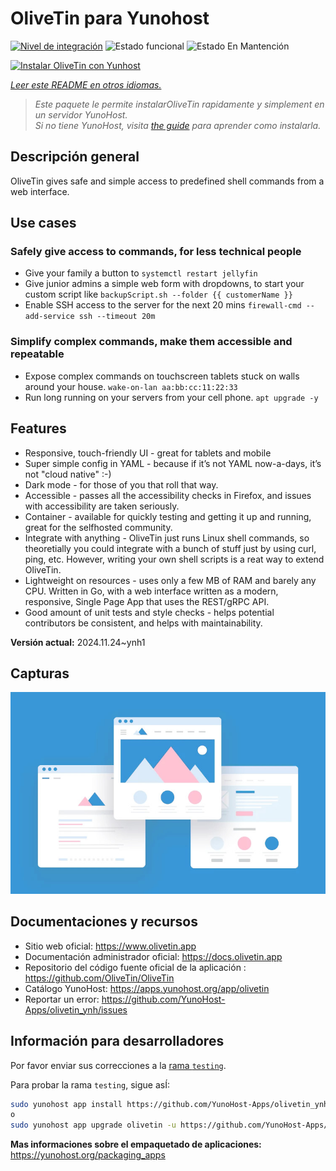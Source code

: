<!--
Este archivo README esta generado automaticamente<https://github.com/YunoHost/apps/tree/master/tools/readme_generator>
No se debe editar a mano.
-->

# OliveTin para Yunohost

[![Nivel de integración](https://apps.yunohost.org/badge/integration/olivetin)](https://ci-apps.yunohost.org/ci/apps/olivetin/)
![Estado funcional](https://apps.yunohost.org/badge/state/olivetin)
![Estado En Mantención](https://apps.yunohost.org/badge/maintained/olivetin)

[![Instalar OliveTin con Yunhost](https://install-app.yunohost.org/install-with-yunohost.svg)](https://install-app.yunohost.org/?app=olivetin)

*[Leer este README en otros idiomas.](./ALL_README.md)*

> *Este paquete le permite instalarOliveTin rapidamente y simplement en un servidor YunoHost.*  
> *Si no tiene YunoHost, visita [the guide](https://yunohost.org/install) para aprender como instalarla.*

## Descripción general

OliveTin gives safe and simple access to predefined shell commands from a web interface.

## Use cases
###  Safely give access to commands, for less technical people

- Give your family a button to `systemctl restart jellyfin`
- Give junior admins a simple web form with dropdowns, to start your custom script like `backupScript.sh --folder {{ customerName }}`
- Enable SSH access to the server for the next 20 mins `firewall-cmd --add-service ssh --timeout 20m`

### Simplify complex commands, make them accessible and repeatable

- Expose complex commands on touchscreen tablets stuck on walls around your house. `wake-on-lan aa:bb:cc:11:22:33`
- Run long running on your servers from your cell phone. `apt upgrade -y`

## Features

- Responsive, touch-friendly UI - great for tablets and mobile
- Super simple config in YAML - because if it’s not YAML now-a-days, it’s not "cloud native" :-)
- Dark mode - for those of you that roll that way.
- Accessible - passes all the accessibility checks in Firefox, and issues with accessibility are taken seriously.
- Container - available for quickly testing and getting it up and running, great for the selfhosted community.
- Integrate with anything - OliveTin just runs Linux shell commands, so theoretially you could integrate with a bunch of stuff just by using curl, ping, etc. However, writing your own shell scripts is a reat way to extend OliveTin.
- Lightweight on resources - uses only a few MB of RAM and barely any CPU. Written in Go, with a web interface written as a modern, responsive, Single Page App that uses the REST/gRPC API.
- Good amount of unit tests and style checks - helps potential contributors be consistent, and helps with maintainability.


**Versión actual:** 2024.11.24~ynh1

## Capturas

![Captura de OliveTin](./doc/screenshots/example.jpg)

## Documentaciones y recursos

- Sitio web oficial: <https://www.olivetin.app>
- Documentación administrador oficial: <https://docs.olivetin.app>
- Repositorio del código fuente oficial de la aplicación : <https://github.com/OliveTin/OliveTin>
- Catálogo YunoHost: <https://apps.yunohost.org/app/olivetin>
- Reportar un error: <https://github.com/YunoHost-Apps/olivetin_ynh/issues>

## Información para desarrolladores

Por favor enviar sus correcciones a la [rama `testing`](https://github.com/YunoHost-Apps/olivetin_ynh/tree/testing).

Para probar la rama `testing`, sigue asÍ:

```bash
sudo yunohost app install https://github.com/YunoHost-Apps/olivetin_ynh/tree/testing --debug
o
sudo yunohost app upgrade olivetin -u https://github.com/YunoHost-Apps/olivetin_ynh/tree/testing --debug
```

**Mas informaciones sobre el empaquetado de aplicaciones:** <https://yunohost.org/packaging_apps>
